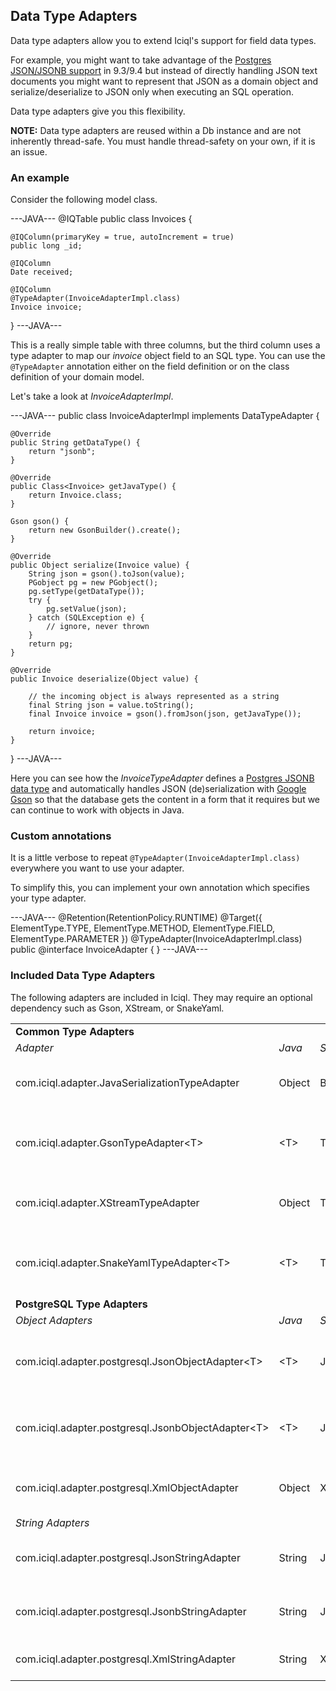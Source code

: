 ## Data Type Adapters

Data type adapters allow you to extend Iciql's support for field data types.

For example, you might want to take advantage of the [Postgres JSON/JSONB support](http://www.postgresql.org/docs/9.4/static/datatype-json.html) in 9.3/9.4 but instead of directly handling JSON text documents you might want to represent that JSON as a domain object and serialize/deserialize to JSON only when executing an SQL operation.

Data type adapters give you this flexibility.

**NOTE:** Data type adapters are reused within a Db instance and are not inherently thread-safe. You must handle thread-safety on your own, if it is an issue.

### An example

Consider the following model class.

---JAVA---
@IQTable
public class Invoices {
    
    @IQColumn(primaryKey = true, autoIncrement = true)
    public long _id;
    
    @IQColumn
    Date received;
    
    @IQColumn
    @TypeAdapter(InvoiceAdapterImpl.class)
    Invoice invoice;
}
---JAVA---

This is a really simple table with three columns, but the third column uses a type adapter to map our *invoice* object field to an SQL type.  You can use the `@TypeAdapter` annotation either on the field definition or on the class definition of your domain model.

Let's take a look at *InvoiceAdapterImpl*.

---JAVA---
public class InvoiceAdapterImpl implements DataTypeAdapter<Invoice> {

    @Override
    public String getDataType() {
        return "jsonb";
    }

    @Override
    public Class<Invoice> getJavaType() {
        return Invoice.class;
    }

    Gson gson() {
        return new GsonBuilder().create();
    }

    @Override
    public Object serialize(Invoice value) {
        String json = gson().toJson(value);
        PGobject pg = new PGobject();
        pg.setType(getDataType());
        try {
            pg.setValue(json);
        } catch (SQLException e) {
            // ignore, never thrown
        }
        return pg;
    }

    @Override
    public Invoice deserialize(Object value) {

        // the incoming object is always represented as a string
        final String json = value.toString();
        final Invoice invoice = gson().fromJson(json, getJavaType());

        return invoice;
    }
}
---JAVA---

Here you can see how the *InvoiceTypeAdapter* defines a [Postgres JSONB data type](http://www.postgresql.org/docs/9.4/static/datatype-json.html) and automatically handles JSON (de)serialization with [Google Gson](https://code.google.com/p/google-gson) so that the database gets the content in a form that it requires but we can continue to work with objects in Java.

### Custom annotations

It is a little verbose to repeat `@TypeAdapter(InvoiceAdapterImpl.class)` everywhere you want to use your adapter.

To simplify this, you can implement your own annotation which specifies your type adapter.

---JAVA---
@Retention(RetentionPolicy.RUNTIME)
@Target({ ElementType.TYPE, ElementType.METHOD, ElementType.FIELD, ElementType.PARAMETER })
@TypeAdapter(InvoiceAdapterImpl.class)
public @interface InvoiceAdapter { }
---JAVA---

### Included Data Type Adapters

The following adapters are included in Iciql.  They may require an optional dependency such as Gson, XStream, or SnakeYaml.

<table class="table">
<tr><td colspan="4"><b>Common Type Adapters</b></tr>
<tr><td><i>Adapter</i></td><td><i>Java</i></td><td><i>SQL</i></td><td><i>Description</i></td></tr>

<tr><td>com.iciql.adapter.JavaSerializationTypeAdapter</td><td>Object</td><td>BLOB</td><td>Uses Java serialization to (de)serialize your object</td></tr>

<tr><td>com.iciql.adapter.GsonTypeAdapter&lt;T&gt;</td><td>&lt;T&gt;</td><td>TEXT</td><td>
Uses Google Gson to (de)serialize your object as JSON</td></tr>

<tr><td>com.iciql.adapter.XStreamTypeAdapter</td><td>Object</td><td>TEXT</td><td>
Uses XStream to (de)serialize your object as XML</td></tr>

<tr><td>com.iciql.adapter.SnakeYamlTypeAdapter&lt;T&gt;</td><td>&lt;T&gt;</td><td>TEXT</td><td>
Uses SnakeYaml to (de)serialize your object as YAML</td></tr>

<tr><td colspan="4"><b>PostgreSQL Type Adapters</b></tr>
<tr><td><i>Object Adapters</i></td><td><i>Java</i></td><td><i>SQL</i></td><td><i>Description</i></td></tr>

<tr><td>com.iciql.adapter.postgresql.JsonObjectAdapter&lt;T&gt;</td><td>&lt;T&gt;</td><td>JSON</td><td>
Uses Google Gson to (de)serialize your object as JSON</td></tr>

<tr><td>com.iciql.adapter.postgresql.JsonbObjectAdapter&lt;T&gt;</td><td>&lt;T&gt;</td><td>JSONB</td><td>
Uses Google Gson to (de)serialize your object as JSONB</td></tr>

<tr><td>com.iciql.adapter.postgresql.XmlObjectAdapter</td><td>Object</td><td>XML</td><td>
Uses XStream to (de)serialize your object as XML</td></tr>

<tr><td colspan="4"><i>String Adapters</i></td></tr>

<tr><td>com.iciql.adapter.postgresql.JsonStringAdapter</td><td>String</td><td>JSON</td><td>
Maps the JSON data type to a java.lang.String</td></tr>

<tr><td>com.iciql.adapter.postgresql.JsonbStringAdapter</td><td>String</td><td>JSONB</td><td>
Maps the JSONB data type to a java.lang.String</td></tr>

<tr><td>com.iciql.adapter.postgresql.XmlStringAdapter</td><td>String</td><td>XML</td><td>
Maps the XML data type to a java.lang.String</td></tr>

</table>
